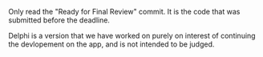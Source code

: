 Only read the "Ready for Final Review" commit. It is the code that was submitted before
the deadline.

Delphi is a version that we have worked on purely on interest of continuing the devlopement on 
the app, and is not intended to be judged.
